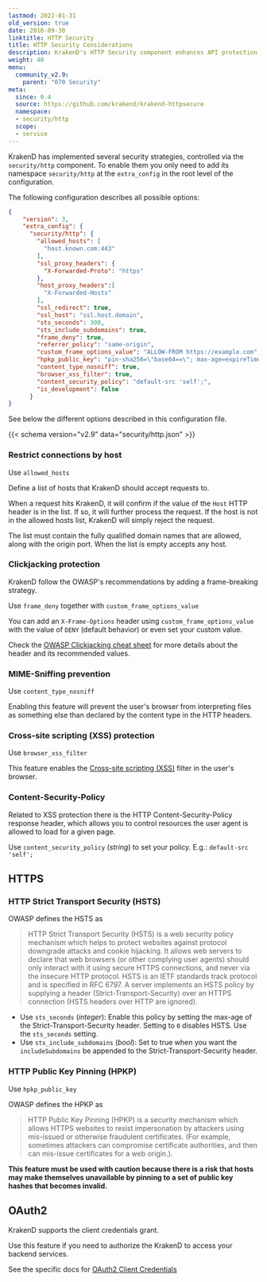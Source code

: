 ```yaml
---
lastmod: 2022-01-31
old_version: true
date: 2016-09-30
linktitle: HTTP Security
title: HTTP Security Considerations
description: KrakenD's HTTP Security component enhances API protection by enabling features like Clickjacking protection, MIME-Sniffing prevention, and XSS protection, and more
weight: 40
menu:
  community_v2.9:
    parent: "070 Security"
meta:
  since: 0.4
  source: https://github.com/krakend/krakend-httpsecure
  namespace:
  - security/http
  scope:
  - service
---
```


KrakenD has implemented several security strategies, controlled via the `security/http` component. To enable them you only need to add its namespace `security/http` at the `extra_config` in the root level of the configuration.

The following configuration describes all possible options:

```json
{
    "version": 3,
    "extra_config": {
      "security/http": {
        "allowed_hosts": [
          "host.known.com:443"
        ],
        "ssl_proxy_headers": {
          "X-Forwarded-Proto": "https"
        },
        "host_proxy_headers":[
          "X-Forwarded-Hosts"
        ],
        "ssl_redirect": true,
        "ssl_host": "ssl.host.domain",
        "sts_seconds": 300,
        "sts_include_subdomains": true,
        "frame_deny": true,
        "referrer_policy": "same-origin",
        "custom_frame_options_value": "ALLOW-FROM https://example.com",
        "hpkp_public_key": "pin-sha256=\"base64==\"; max-age=expireTime [; includeSubDomains][; report-uri=\"reportURI\"]",
        "content_type_nosniff": true,
        "browser_xss_filter": true,
        "content_security_policy": "default-src 'self';",
        "is_development": false
      }
}
```

See below the different options described in this configuration file.

{{< schema version="v2.9" data="security/http.json" >}}


### Restrict connections by host
Use `allowed_hosts`

Define a list of hosts that KrakenD should accept requests to.

When a request hits KrakenD, it will confirm if the value of the `Host` HTTP header is in the list. If so, it will further process the request. If the host is not in the allowed hosts list, KrakenD will simply reject the request.

The list must contain the fully qualified domain names that are allowed, along with the origin port. When the list is empty accepts any host.

### Clickjacking protection
KrakenD follow the OWASP's recommendations by adding a frame-breaking strategy.

Use `frame_deny` together with `custom_frame_options_value`

You can add an `X-Frame-Options` header using `custom_frame_options_value` with the value of `DENY` (default behavior) or even set your custom value.

Check the [OWASP Clickjacking cheat sheet](https://www.owasp.org/index.php/Clickjacking_Defense_Cheat_Sheet#X-Frame-Options_Header_Types) for more details about the header and its recommended values.

### MIME-Sniffing prevention
Use `content_type_nosniff`

Enabling this feature will prevent the user's browser from interpreting files as something else than declared by the content type in the HTTP headers.

### Cross-site scripting (XSS) protection
Use `browser_xss_filter`

This feature enables the [Cross-site scripting (XSS)](https://www.owasp.org/index.php/Cross-site_Scripting_(XSS)) filter in the user's browser.

### Content-Security-Policy
Related to XSS protection there is the HTTP Content-Security-Policy response header, which allows you to control resources the user agent is allowed to load for a given page.

Use `content_security_policy` (*string*) to set your policy. E.g.: `default-src 'self';`

## HTTPS

### HTTP Strict Transport Security (HSTS)
OWASP defines the HSTS as

> HTTP Strict Transport Security (HSTS) is a web security policy mechanism which helps to protect websites against protocol downgrade attacks and cookie hijacking. It allows web servers to declare that web browsers (or other complying user agents) should only interact with it using secure HTTPS connections, and never via the insecure HTTP protocol. HSTS is an IETF standards track protocol and is specified in RFC 6797. A server implements an HSTS policy by supplying a header (Strict-Transport-Security) over an HTTPS connection (HSTS headers over HTTP are ignored).

- Use `sts_seconds` (*integer*): Enable this policy by setting the max-age of the Strict-Transport-Security header. Setting to `0` disables HSTS. Use the `sts_seconds` setting.
- Use `sts_include_subdomains` (*bool*): Set to true when you want the `includeSubdomains` be appended to the Strict-Transport-Security header.

### HTTP Public Key Pinning (HPKP)
Use `hpkp_public_key`

OWASP defines the HPKP as

> HTTP Public Key Pinning (HPKP) is a security mechanism which allows HTTPS websites to resist impersonation by attackers using mis-issued or otherwise fraudulent certificates. (For example, sometimes attackers can compromise certificate authorities, and then can mis-issue certificates for a web origin.).

**This feature must be used with caution because there is a risk that hosts may make themselves unavailable by pinning to a set of public key hashes that becomes invalid.**

## OAuth2

KrakenD supports the client credentials grant.

Use this feature if you need to authorize the KrakenD to access your backend services.

See the specific docs for [OAuth2 Client Credentials](/docs/v2.9/authorization/client-credentials/)
